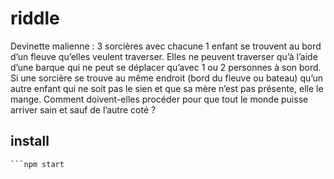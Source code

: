 # riddle

Devinette malienne : 3 sorcières avec chacune 1 enfant se trouvent au bord d’un
fleuve qu’elles veulent traverser. Elles ne peuvent traverser qu’à l’aide d’une
barque qui ne peut se déplacer qu’avec 1 ou 2 personnes à son bord. Si une
sorcière se trouve au même endroit (bord du fleuve ou bateau) qu’un autre enfant
qui ne soit pas le sien et que sa mère n’est pas présente, elle le mange.
Comment doivent-elles procéder pour que tout le monde puisse arriver sain et
sauf de l’autre coté ?

## install

```npm install
```npm start
